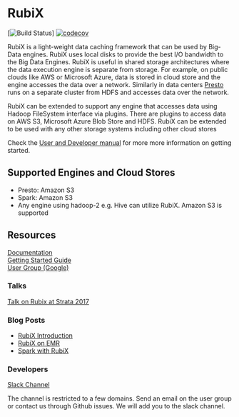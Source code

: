 # RubiX

[![Build Status](https://github.com/qubole/rubix/workflows/ci-tests/badge.svg)]
[![codecov](https://codecov.io/gh/qubole/rubix/branch/master/graph/badge.svg)](https://codecov.io/gh/qubole/rubix)


RubiX is a light-weight data caching framework that can be used by Big-Data engines. RubiX uses local disks to provide
the best I/O bandwidth to the Big Data Engines. RubiX is useful in shared storage architectures where the data
execution engine is separate from storage. For example, on public clouds like AWS or Microsoft Azure, data is stored
in cloud store and the engine accesses the data over a network. Similarly in data centers [Presto](https://prestosql.io)
runs on a separate cluster from HDFS and accesses data over the network.

RubiX can be extended to support any engine that accesses data using Hadoop FileSystem interface via plugins. 
There are plugins to access data on AWS S3, Microsoft Azure Blob Store and HDFS. RubiX can be extended to be 
used with any other storage systems including other cloud stores

Check the [User and Developer manual](http://rubix.readthedocs.io/en/latest/index.html) for more more information on getting started. 

## Supported Engines and Cloud Stores

- Presto: Amazon S3  
- Spark: Amazon S3  
- Any engine using hadoop-2 e.g. Hive can utilize RubiX. Amazon S3 is supported

## Resources
[Documentation](http://rubix.readthedocs.io/en/latest/index.html)  
[Getting Started Guide](http://rubix.readthedocs.io/en/latest/install/getting_started.html)  
[User Group (Google)](https://groups.google.com/forum/#!forum/rubix-users)

### Talks
[Talk on Rubix at Strata 2017](https://www.slideshare.net/shubhamtagra/rubix-78333181)

### Blog Posts
- [RubiX Introduction](https://www.qubole.com/blog/rubix-fast-cache-access-for-big-data-analytics-on-cloud-storage/)
- [RubiX on EMR](https://www.qubole.com/blog/caching-emr-using-rubix-performance-benchmark-benefits/)
- [Spark with RubiX](https://www.qubole.com/blog/increase-apache-spark-performance-with-rubix-distributed-cache/)


### Developers
[Slack Channel](https://join.slack.com/t/rubix-cache/signup?x=x-348094509318-348094608182)

The channel is restricted to a few domains. Send an email on the user group or contact us through Github issues.
We will add you to the slack channel.
